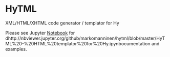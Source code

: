 # HyTML

XML/HTML/XHTML code generator / templator for Hy

Please see Jupyter [Notebook](http://nbviewer.jupyter.org/github/markomanninen/hytml/blob/master/HyTML%20-%20HTML%20templator%20for%20Hy.ipynb) for dhttp://nbviewer.jupyter.org/github/markomanninen/hytml/blob/master/HyTML%20-%20HTML%20templator%20for%20Hy.ipynbocumentation and examples.
